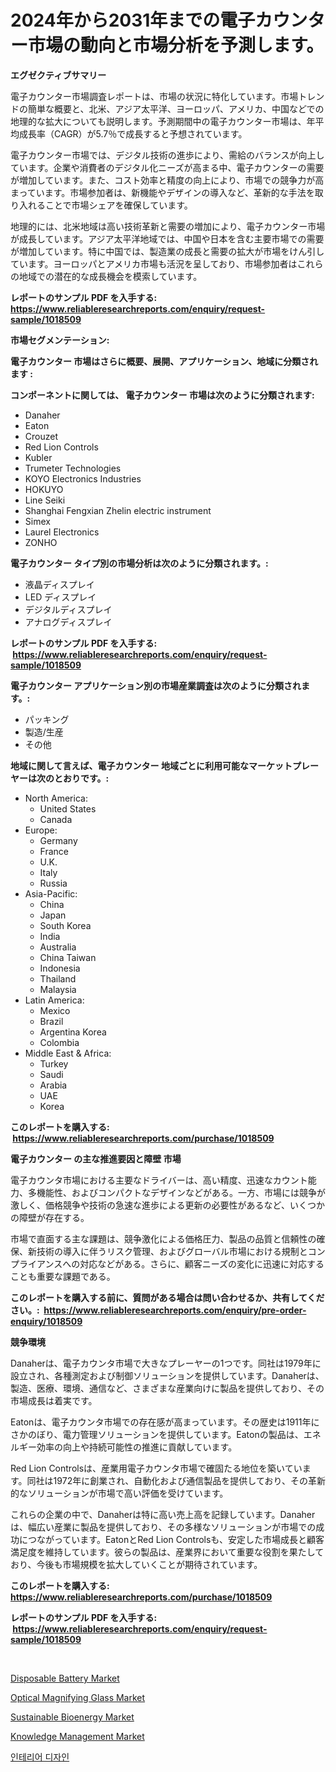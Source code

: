 <p><h1>2024年から2031年までの電子カウンター市場の動向と市場分析を予測します。</h1></p><p><strong>エグゼクティブサマリー</strong></p>
<p><p>電子カウンター市場調査レポートは、市場の状況に特化しています。市場トレンドの簡単な概要と、北米、アジア太平洋、ヨーロッパ、アメリカ、中国などでの地理的な拡大についても説明します。予測期間中の電子カウンター市場は、年平均成長率（CAGR）が5.7％で成長すると予想されています。</p><p>電子カウンター市場では、デジタル技術の進歩により、需給のバランスが向上しています。企業や消費者のデジタル化ニーズが高まる中、電子カウンターの需要が増加しています。また、コスト効率と精度の向上により、市場での競争力が高まっています。市場参加者は、新機能やデザインの導入など、革新的な手法を取り入れることで市場シェアを確保しています。</p><p>地理的には、北米地域は高い技術革新と需要の増加により、電子カウンター市場が成長しています。アジア太平洋地域では、中国や日本を含む主要市場での需要が増加しています。特に中国では、製造業の成長と需要の拡大が市場をけん引しています。ヨーロッパとアメリカ市場も活況を呈しており、市場参加者はこれらの地域での潜在的な成長機会を模索しています。</p></p>
<p><strong>レポートのサンプル PDF を入手する: <a href="https://www.reliableresearchreports.com/enquiry/request-sample/1018509">https://www.reliableresearchreports.com/enquiry/request-sample/1018509</a></strong></p>
<p><strong>市場セグメンテーション:</strong></p>
<p><strong> 電子カウンター 市場はさらに概要、展開、アプリケーション、地域に分類されます :</strong></p>
<p><strong>コンポーネントに関しては、 電子カウンター 市場は次のように分類されます: &nbsp;</strong></p>
<p><ul><li>Danaher</li><li>Eaton</li><li>Crouzet</li><li>Red Lion Controls</li><li>Kubler</li><li>Trumeter Technologies</li><li>KOYO Electronics Industries</li><li>HOKUYO</li><li>Line Seiki</li><li>Shanghai Fengxian Zhelin electric instrument</li><li>Simex</li><li>Laurel Electronics</li><li>ZONHO</li></ul></p>
<p><strong> 電子カウンター タイプ別の市場分析は次のように分類されます。:</strong></p>
<p><ul><li>液晶ディスプレイ</li><li>LED ディスプレイ</li><li>デジタルディスプレイ</li><li>アナログディスプレイ</li></ul></p>
<p><strong>レポートのサンプル PDF を入手する: &nbsp;<a href="https://www.reliableresearchreports.com/enquiry/request-sample/1018509">https://www.reliableresearchreports.com/enquiry/request-sample/1018509</a></strong></p>
<p><strong> 電子カウンター アプリケーション別の市場産業調査は次のように分類されます。:</strong></p>
<p><ul><li>パッキング</li><li>製造/生産</li><li>その他</li></ul></p>
<p><strong>地域に関して言えば、電子カウンター 地域ごとに利用可能なマーケットプレーヤーは次のとおりです。:</strong></p>
<p><ul>
    <li>
        North America:
        <ul>
            <li>United States</li>
            <li>Canada</li>
        </ul>
    </li>
    <li>
        Europe:
        <ul>
            <li>Germany</li>
            <li>France</li>
            <li>U.K.</li>
            <li>Italy</li>
            <li>Russia</li>
        </ul>
    </li>
    <li>
        Asia-Pacific:
        <ul>
            <li>China</li>
            <li>Japan</li>
            <li>South Korea</li>
            <li>India</li>
            <li>Australia</li>
            <li>China Taiwan</li>
            <li>Indonesia</li>
            <li>Thailand</li>
            <li>Malaysia</li>
        </ul>
    </li>
    <li>
        Latin America:
        <ul>
            <li>Mexico</li>
            <li>Brazil</li>
            <li>Argentina Korea</li>
            <li>Colombia</li>
        </ul>
    </li>
    <li>
        Middle East & Africa:
        <ul>
            <li>Turkey</li>
            <li>Saudi</li>
            <li>Arabia</li>
            <li>UAE</li>
            <li>Korea</li>
        </ul>
    </li>
    </ul></p>
<p><strong>このレポートを購入する: &nbsp;<a href="https://www.reliableresearchreports.com/purchase/1018509">https://www.reliableresearchreports.com/purchase/1018509</a></strong></p>
<p><strong>電子カウンター の主な推進要因と障壁 市場</strong></p>
<p><p>電子カウンタ市場における主要なドライバーは、高い精度、迅速なカウント能力、多機能性、およびコンパクトなデザインなどがある。一方、市場には競争が激しく、価格競争や技術の急速な進歩による更新の必要性があるなど、いくつかの障壁が存在する。</p><p>市場で直面する主な課題は、競争激化による価格圧力、製品の品質と信頼性の確保、新技術の導入に伴うリスク管理、およびグローバル市場における規制とコンプライアンスへの対応などがある。さらに、顧客ニーズの変化に迅速に対応することも重要な課題である。</p></p>
<p><strong>このレポートを購入する前に、質問がある場合は問い合わせるか、共有してください。:&nbsp; <a href="https://www.reliableresearchreports.com/enquiry/pre-order-enquiry/1018509">https://www.reliableresearchreports.com/enquiry/pre-order-enquiry/1018509</a></strong></p>
<p><strong>競争環境</strong></p>
<p><p>Danaherは、電子カウンタ市場で大きなプレーヤーの1つです。同社は1979年に設立され、各種測定および制御ソリューションを提供しています。Danaherは、製造、医療、環境、通信など、さまざまな産業向けに製品を提供しており、その市場成長は着実です。</p><p>Eatonは、電子カウンタ市場での存在感が高まっています。その歴史は1911年にさかのぼり、電力管理ソリューションを提供しています。Eatonの製品は、エネルギー効率の向上や持続可能性の推進に貢献しています。</p><p>Red Lion Controlsは、産業用電子カウンタ市場で確固たる地位を築いています。同社は1972年に創業され、自動化および通信製品を提供しており、その革新的なソリューションが市場で高い評価を受けています。</p><p>これらの企業の中で、Danaherは特に高い売上高を記録しています。Danaherは、幅広い産業に製品を提供しており、その多様なソリューションが市場での成功につながっています。EatonとRed Lion Controlsも、安定した市場成長と顧客満足度を維持しています。彼らの製品は、産業界において重要な役割を果たしており、今後も市場規模を拡大していくことが期待されています。</p></p>
<p><strong>このレポートを購入する: &nbsp; <a href="https://www.reliableresearchreports.com/purchase/1018509">https://www.reliableresearchreports.com/purchase/1018509</a></strong></p>
<p><strong>レポートのサンプル PDF を入手する: &nbsp;<a href="https://www.reliableresearchreports.com/enquiry/request-sample/1018509">https://www.reliableresearchreports.com/enquiry/request-sample/1018509</a></strong><strong></strong></p>
<p>&nbsp;</p>
<p><p><a href="https://view.publitas.com/reportprime-1/disposable-battery-market-furnish-information-about-market-size-market-share-market-dynamics-and-projections-spanning-from-2024-to-2031/">Disposable Battery Market</a></p><p><a href="https://issuu.com/reportprime-2/docs/optical-magnifying-glass-market-size-2030.pptx">Optical Magnifying Glass Market</a></p><p><a href="https://view.publitas.com/reportprime-1/sustainable-bioenergy-market-size-growing-and-forecasted-for-period-from-2024-2031-and-provides-complete-market-analysis-of-this-market/">Sustainable Bioenergy Market</a></p><p><a href="https://meowing-canidae-761.notion.site/Knowledge-Management-Market-Analysis-and-Market-Size-Global-Industry-Overview-Market-Segmentation--8d1a20b31939499cb23591ea6d7f0d68">Knowledge Management Market</a></p><p><a href="https://github.com/vs019sa3m8x/Market-Research-Report-List-1/blob/main/7600781188517.md">인테리어 디자인</a></p></p>